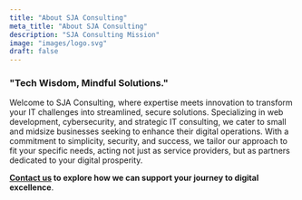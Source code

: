 ```yaml
---
title: "About SJA Consulting"
meta_title: "About SJA Consulting"
description: "SJA Consulting Mission"
image: "images/logo.svg"
draft: false
---
```


### "Tech Wisdom, Mindful Solutions."

Welcome to SJA Consulting, where expertise meets innovation to transform your IT challenges into streamlined, secure solutions. Specializing in web development, cybersecurity, and strategic IT consulting, we cater to small and midsize businesses seeking to enhance their digital operations. With a commitment to simplicity, security, and success, we tailor our approach to fit your specific needs, acting not just as service providers, but as partners dedicated to your digital prosperity.

**[Contact us](/contact) to explore how we can support your journey to digital excellence**.